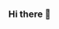 ### Hi there 👋

<!--
**DariaLangina/DariaLangina** is a ✨ _special_ ✨ repository because its `README.md` (this file) appears on your GitHub profile.

Here are some ideas to get you started:

- 🔭 I’m currently working on R-vision
- 🌱 I’m currently learning in QA Automation school (qa.guru) 
